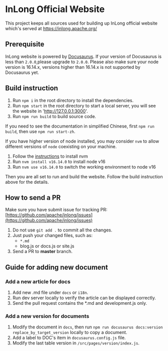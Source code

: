 # InLong Official Website

This project keeps all sources used for building up InLong official website which's served at 
https://inlong.apache.org/

## Prerequisite

InLong website is powered by [Docusaurus](https://docusaurus.io/).
If your version of Docusaurus is less than `2.0.0`,please upgrade to `2.0.0`.
Please also make sure your node version is 16.14.x, versions higher than 16.14.x is not supported by Docusaurus yet.

## Build instruction 

1. Run `npm i` in the root directory to install the dependencies.
2. Run `npm start` in the root directory to start a local server, you will see the website in 'http://127.0.0.1:3000'.
3. Run `npm run build` to build source code.

If you need to see the documentation in simplified Chinese, first `npm run build`, then use `npm run start-zh`.

If you have higher version of node installed, you may consider `nvm` to allow different versions of `node` coexisting on your machine.

1. Follow the [instructions](http://nvm.sh) to install nvm
2. Run `nvm install v16.14.0` to install node v16
3. Run `nvm use v16.14.0` to switch the working environment to node v16

Then you are all set to run and build the website. Follow the build instruction above for the details.

## How to send a PR

Make sure you have submit issue for tracking PR: [https://github.com/apache/inlong/issues](https://github.com/apache/inlong/issues)

1. Do not use `git add .` to commit all the changes.
2. Just push your changed files, such as:
    * `*.md`
	* blog.js or docs.js or site.js
3. Send a PR to **master** branch.


## Guide for adding new document

### Add a new article for docs

1. Add new .md file under `docs` or `i18n`.
2. Run dev server locally to verify the article can be displayed correctly.
3. Send the pull request contains the *.md and development.js only.


### Add a new version for documents

1. Modify the document in `docs`, then run `npm run docusaurus docs:version replace_by_target_version` locally to copy a document.
2. Add a label to DOC's item in `docusaurus.config.js` file.
3. Modify the last table version in `/src/pages/version/index.js`.